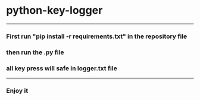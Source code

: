 # python-key-logger

---
### First run "pip install -r requirements.txt" in the repository file 
### then run the .py file 
### all key press will safe in logger.txt file
---
### Enjoy it
